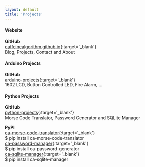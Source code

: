 ```yaml
---
layout: default
title: 'Projects'
---
```


#### Website

**GitHub**  
[caffeinealgorithm.github.io](https://github.com/caffeinealgorithm/caffeinealgorithm.github.io){:target='_blank'}  
Blog, Projects, Contact and About

#### Arduino Projects

**GitHub**  
[arduino-projects](https://github.com/caffeinealgorithm/arduino-projects){:target='_blank'}  
1602 LCD, Button Controlled LED, Fire Alarm, ...

#### Python Projects

**GitHub**  
[python-projects](https://github.com/caffeinealgorithm/python-projects){:target='_blank'}  
Morse Code Translator, Password Generator and SQLite Manager

**PyPI**  
[ca-morse-code-translator](https://pypi.python.org/pypi/ca-morse-code-translator/1.0){:target='_blank'}  
$ pip install ca-morse-code-translator  
[ca-password-manager](https://pypi.python.org/pypi/ca-password-generator/1.0){:target='_blank'}  
$ pip install ca-password-generator  
[ca-sqlite-manager](https://pypi.python.org/pypi/ca-sqlite-manager/1.0){:target='_blank'}  
$ pip install ca-sqlite-manager